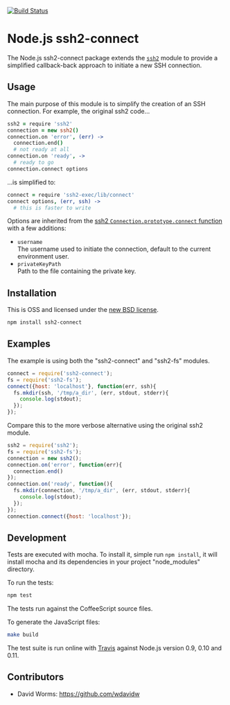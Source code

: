 [![Build Status](https://secure.travis-ci.org/wdavidw/node-ssh2-connect.png)][travis]

Node.js ssh2-connect
====================

The Node.js ssh2-connect package extends the [`ssh2`][ssh2] module to provide 
a simplified callback-back approach to initiate a new SSH connection.

Usage
-----

The main purpose of this module is to simplify the creation of an SSH 
connection. For example, the original ssh2 code...

```coffee
ssh2 = require 'ssh2'
connection = new ssh2()
connection.on 'error', (err) ->
  connection.end()
  # not ready at all
connection.on 'ready', ->
  # ready to go
connection.connect options
```

...is simplified to:

```coffee
connect = require 'ssh2-exec/lib/connect'
connect options, (err, ssh) ->
  # this is faster to write
```

Options are inherited from the [ssh2 `Connection.prototype.connect` function][connect]
with a few additions:

-   `username`   
    The username used to initiate the connection, default to the current 
    environment user.   
-   `privateKeyPath`   
    Path to the file containing the private key.   

Installation
------------

This is OSS and licensed under the [new BSD license][license].

```bash
npm install ssh2-connect
```

Examples
--------

The example is using both the "ssh2-connect" and "ssh2-fs" modules.

```js
connect = require('ssh2-connect');
fs = require('ssh2-fs');
connect({host: 'localhost'}, function(err, ssh){
  fs.mkdir(ssh, '/tmp/a_dir', (err, stdout, stderr){
    console.log(stdout);
  });
});
```

Compare this to the more verbose alternative using the original ssh2 module.

```js
ssh2 = require('ssh2');
fs = require('ssh2-fs');
connection = new ssh2();
connection.on('error', function(err){
  connection.end()
});
connection.on('ready', function(){
  fs.mkdir(connection, '/tmp/a_dir', (err, stdout, stderr){
    console.log(stdout);
  });
});
connection.connect({host: 'localhost'});
```

Development
-----------

Tests are executed with mocha. To install it, simple run `npm install`, it will install
mocha and its dependencies in your project "node_modules" directory.

To run the tests:
```bash
npm test
```

The tests run against the CoffeeScript source files.

To generate the JavaScript files:
```bash
make build
```

The test suite is run online with [Travis][travis] against Node.js version 0.9, 
0.10 and 0.11.

Contributors
------------

*   David Worms: <https://github.com/wdavidw>

[travis]: http://travis-ci.org/wdavidw/node-ssh2-connect
[ssh2]: https://github.com/mscdex/ssh2
[connect]: https://github.com/mscdex/ssh2
[license]: https://github.com/wdavidw/node-ssh2-connect/blob/master/LICENSE.md

